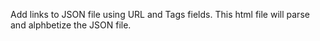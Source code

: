 <html>
<body>

<p>
  Add links to JSON file using URL and Tags fields.
  This html file will parse and alphbetize the JSON file.
</p>

<p id="links"></p>

<script>
var JSN = '{"URL":"https://github.com}';
var Obj = JSON.parse(JSN);
document.getElementById("links").innerHTML = Obj.URL;
</script>

</body>
</html>

